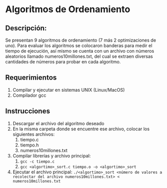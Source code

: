 # Algoritmos de Ordenamiento

## Descripción: 
Se presentan 9 algoritmos de ordenamiento (7 más 2 optimizaciones de uno).
Para evaluar los algoritmos se colocaron banderas para medir el tiempo de ejecución, así mismo se cuenta con un archivo con números aleatorios llamado numeros10millones.txt, del cual se extraen diversas cantidades de números para probar en cada algoritmo.

## Requerimientos
1. Compilar y ejecutar en sistemas UNIX (Linux/MacOS)
1. Compilador gcc

## Instrucciones
1. Descargar el archivo del algoritmo deseado
1. En la misma carpeta donde se encuentre ese archivo, colocar los siguientes archivos:
    1. tiempo.c
    1. tiempo.h
    1. numeros10millones.txt
1. Compilar librerías y archivo principal:
    1. `gcc -c tiempo.c`
    1. `gcc <algortimo>_sort.c tiempo.o -o <algortimo>_sort`
1. Ejecutar el archivo principal: `./<algortimo>_sort <número de valores a recolectar del archivo numeros10millones.txt> < numeros10millones.txt`
